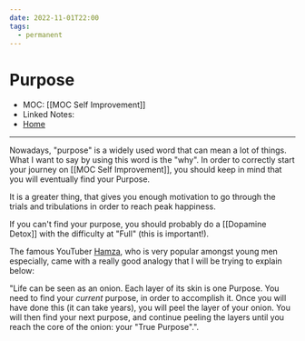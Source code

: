 ```yaml
---
date: 2022-11-01T22:00
tags:
  - permanent
---
```

# Purpose
- MOC: [[MOC Self Improvement]]
- Linked Notes: 
- [Home](https://misudashi.ga/)
---------- 
Nowadays, "purpose" is a widely used word that can mean a lot of things. What I want to say by using this word is the "why". In order to correctly start your journey on [[MOC Self Improvement]], you should keep in mind that you will eventually find your Purpose. 

It is a greater thing, that gives you enough motivation to go through the trials and tribulations in order to reach peak happiness. 

If you can't find your purpose, you should probably do a [[Dopamine Detox]] with the difficulty at "Full" (this is important!). 

The famous YouTuber [Hamza](https://www.youtube.com/c/Hamza97), who is very popular amongst young men especially, came with a really good analogy that I will be trying to explain below:

"Life can be seen as an onion. Each layer of its skin is one Purpose. You need to find your *current* purpose, in order to accomplish it. Once you will have done this (it can take years), you will peel the layer of your onion. You will then find your next purpose, and continue peeling the layers until you reach the core of the onion: your "True Purpose".". 